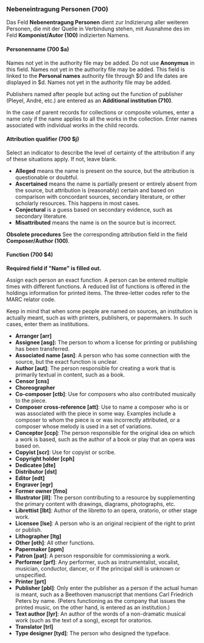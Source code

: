 ### Nebeneintragung Personen (700)

Das Feld **Nebenentragung Personen** dient zur Indizierung aller weiteren Personen, die mit der Quelle in Verbindung stehen, mit Ausnahme des im Feld **Komponist/Autor (100)** indizierten Namens.

#### Personenname (700 $a)

Names not yet in the authority file may be added. Do not use **Anonymus** in this field. Names not yet in the authority file may be added. This field is linked to the **Personal names** authority file through $0 and life dates are displayed in $d. Names not yet in the authority file may be added.

Publishers named after people but acting out the function of publisher (Pleyel, André, etc.) are entered as an **Additional institution (710)**.

In the case of parent records for collections or composite volumes, enter a name only if the name applies to all the works in the collection. Enter names associated with individual works in the child records.

#### Attribution qualifier (700 $j)

Select an indicator to describe the level of certainty of the attribution if any of these situations apply. If not, leave blank.

- **Alleged** means the name is present on the source, but the attribution is questionable or doubtful.
- **Ascertained** means the name is partially present or entirely absent from the source, but attribution is (reasonably) certain and based on comparison with concordant sources, secondary literature, or other scholarly resources. This happens in most cases.
- **Conjectural** is a guess based on secondary evidence, such as secondary literature.
- **Misattributed** means the name is on the source but is incorrect.

**Obsolete procedures** See the corresponding attribution field in the field **Composer/Author (100)**.

#### Function (700 $4)

**Required field if "Name" is filled out.**

Assign each person an exact function. A person can be entered multiple times with different functions. A reduced list of functions is offered in the holdings information for printed items. The three-letter codes refer to the MARC relator code.

Keep in mind that when some people are named on sources, an institution is actually meant, such as with printers, publishers, or papermakers. In such cases, enter them as institutions.

- **Arranger [arr]**
- **Assignee [asg]:** The person to whom a license for printing or publishing has been transferred.
- **Associated name [asn]**: A person who has some connection with the source, but the exact function is unclear.
- **Author [aut]**: The person responsible for creating a work that is primarily textual in content, such as a book.
- **Censor [cns]**
- **Choreographer**
- **Co-composer [ctb]**: Use for composers who also contributed musically to the piece.
- **Composer cross-reference [att]**: Use to name a composer who is or was associated with the piece in some way. Examples include a composer to whom the piece is or was incorrectly attributed, or a composer whose melody is used in a set of variations.
- **Conceptor [ccp]**: The person responsible for the original idea on which a work is based, such as the author of a book or play that an opera was based on.
- **Copyist [scr]**: Use for copyist or scribe.
- **Copyright holder [cph]**
- **Dedicatee [dte]**
- **Distributor [dst]**
- **Editor [edt]**
- **Engraver [egr]**
- **Former owner [fmo]**
- **Illustrator [ill]**: The person contributing to a resource by supplementing the primary content with drawings, diagrams, photographs, etc.
- **Librettist [lbt]**: Author of the libretto to an opera, oratorio, or other stage work.
- **Licensee [lse]**: A person who is an original recipient of the right to print or publish.
- **Lithographer [ltg]**
- **Other [oth]**: All other functions.
- **Papermaker [ppm]**
- **Patron [pat]**: A person responsible for commissioning a work.
- **Performer [prf]**: Any performer, such as instrumentalist, vocalist, musician, conductor, dancer, or if the principal skill is unknown or unspecified.
- **Printer [prt]**
- **Publisher [pbl]**: Only enter the publisher as a person if the actual human is meant, such as a Beethoven manuscript that mentions Carl Friedrich Peters by name. (Peters functioning as the company that issues the printed music, on the other hand, is entered as an institution.)
- **Text author [lyr]**: An author of the words of a non-dramatic musical work (such as the text of a song), except for oratorios.
- **Translator [trl]**
- **Type designer [tyd]**: The person who designed the typeface.
